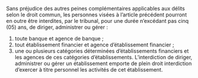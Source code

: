 Sans préjudice des autres peines complémentaires applicables aux délits selon le droit commun, les personnes visées à l’article précédent pourront en outre être interdites, par le tribunal, pour une durée n’excédant pas cinq (05) ans, de diriger, administrer ou gérer :
1. toute banque et agence de banque ;
2. tout établissement financier et agence d’établissement financier ;
3. une ou plusieurs catégories déterminées d’établissements financiers et les agences de ces catégories d’établissements.
L’interdiction de diriger, administrer ou gérer un établissement emporte de plein droit interdiction d’exercer à titre personnel les activités de cet établissement.